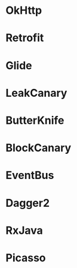 # OkHttp
# Retrofit
# Glide
# LeakCanary
# ButterKnife
# BlockCanary
# EventBus
# Dagger2
# RxJava
# Picasso